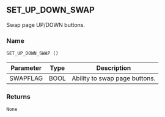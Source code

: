 ## SET\_UP\_DOWN\_SWAP

Swap page UP/DOWN buttons.

### Name

`SET_UP_DOWN_SWAP ()`


| Parameter | Type | Description                   |
| --------- | ---- | ----------------------------- |
| SWAPFLAG  | BOOL | Ability to swap page buttons. |


### Returns

`None`

